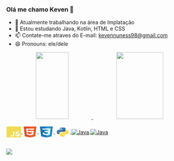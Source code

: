 ### Olá me chamo Keven 👋

<div> 
  <p color=#ffffff&line=Olá,+Sejam+bem+vindos(as) </p>
</div>

- 🔭 Atualmente trabalhando na área de Implatação
- 🌱 Estou estudando Java, Kotlin, HTML e CSS
- 📫 Contate-me atraves do E-mail: kevennuness98@gmail.com
- 😄 Pronouns: ele/dele

<div align="center">
  <a href="https://github.com/kevennunes">
  <img width="42%" height="180em" src="https://github-readme-stats.vercel.app/api?username=kevennunes&show_icons=true&theme=dark"/>
  <img  width="50%" height="180em" src="https://github-readme-stats.vercel.app/api/top-langs/?username=kevennunes&layout=compact&theme=dark"/>
</div>
  
<div style="display: inline_block"><br>
  <img align="center" alt="Js" height="30" width="40" src="https://raw.githubusercontent.com/devicons/devicon/master/icons/javascript/javascript-plain.svg">
  <img align="center" alt="HTML" height="30" width="40" src="https://raw.githubusercontent.com/devicons/devicon/master/icons/html5/html5-original.svg">
  <img align="center" alt="CSS" height="30" width="40" src="https://raw.githubusercontent.com/devicons/devicon/master/icons/css3/css3-original.svg">
  <img align="center" alt="Python" height="30" width="40" src="https://raw.githubusercontent.com/devicons/devicon/master/icons/python/python-original.svg">
  <img align="center" alt="Java" height="30" width="40" src="https://cdn.jsdelivr.net/gh/devicons/devicon/icons/java/java-plain.svg">
  <img align="center" alt="Java" height="30" width="40" src="https://cdn.jsdelivr.net/gh/devicons/devicon/icons/kotlin/kotlin-original.svg">
  
          

##

<div>
  <a href="https://www.linkedin.com/in/keven_nunes_silva-45875016a" target="_blank"><img src="https://img.shields.io/badge/-LinkedIn-%230077B5?style=for-the-badge&logo=linkedin&logoColor=white" target="_blank"></a> 
</div>
